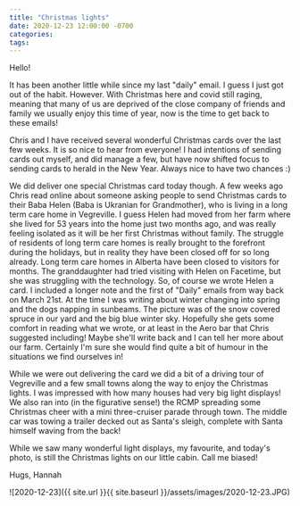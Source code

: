 ```yaml
---
title: "Christmas lights"
date: 2020-12-23 12:00:00 -0700
categories:
tags:
---
```


Hello!

It has been another little while since my last "daily" email. I guess I just got out of the habit. However. With Christmas here and covid still raging, meaning that many of us are deprived of the close company of friends and family we usually enjoy this time of year, now is the time to get back to these emails!

Chris and I have received several wonderful Christmas cards over the last few weeks. It is so nice to hear from everyone! I had intentions of sending cards out myself, and did manage a few, but have now shifted focus to sending cards to herald in the New Year. Always nice to have two chances :) 

We did deliver one special Christmas card today though. A few weeks ago Chris read online about someone asking people to send Christmas cards to their Baba Helen (Baba is Ukranian for Grandmother), who is living in a long term care home in Vegreville. I guess Helen had moved from her farm where she lived for 53 years into the home just two months ago, and was really feeling isolated as it will be her first Christmas without family. The struggle of residents of long term care homes is really brought to the forefront during the holidays, but in reality they have been closed off for so long already. Long term care homes in Alberta have been closed to visitors for months.    The granddaughter had tried visiting with Helen on Facetime, but she was struggling with the technology. So, of course we wrote Helen a card. I included a longer note and the first of "Daily" emails from way back on March 21st. At the time I was writing about winter changing into spring and the dogs napping in sunbeams. The picture was of the snow covered spruce in our yard and the big blue winter sky. Hopefully she gets some comfort in reading what we wrote, or at least in the Aero bar that Chris suggested including! Maybe she'll write back and I can tell her more about our farm. Certainly I'm sure she would find quite a bit of humour in the situations we find ourselves in!

While we were out delivering the card we did a bit of a driving tour of Vegreville and a few small towns along the way to enjoy the Christmas lights. I was impressed with how many houses had very big light displays! We also ran into (in the figurative sense!) the RCMP spreading some Christmas cheer with a mini three-cruiser parade through town. The middle car was towing a trailer decked out as Santa's sleigh, complete with Santa himself waving from the back!

While we saw many wonderful light displays, my favourite, and today's photo, is still the Christmas lights on our little cabin. Call me biased!

Hugs,
Hannah

![2020-12-23]({{ site.url }}{{ site.baseurl }}/assets/images/2020-12-23.JPG)
